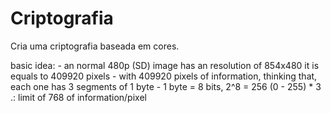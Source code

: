 # Criptografia
Cria uma criptografia baseada em cores.

basic idea:
    - an normal 480p (SD) image has an resolution of 854x480 it is equals to 409920 pixels
    - with 409920 pixels of information, thinking that, each one has 3 segments of 1 byte
    - 1 byte = 8 bits, 2^8 = 256 (0 - 255) * 3 .: limit of 768 of information/pixel 

